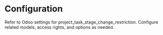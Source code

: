 # Configuration

Refer to Odoo settings for project_task_stage_change_restriction. Configure related models, access rights, and options as needed.
